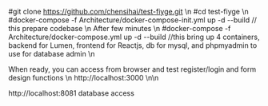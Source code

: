 #git clone https://github.com/chensihai/test-fiyge.git \n
#cd test-fiyge \n
#docker-compose -f Architecture/docker-compose-init.yml up -d --build // this prepare codebase \n
After few minutes \n
#docker-compose -f Architecture/docker-compose.yml up -d --build //this bring up 4 containers, backend for Lumen, frontend for Reactjs, db for mysql, and phpmyadmin to use for database admin \n

When ready, you can access from browser and test register/login and form design functions \n
http://localhost:3000 \n\n

http://localhost:8081 database access
